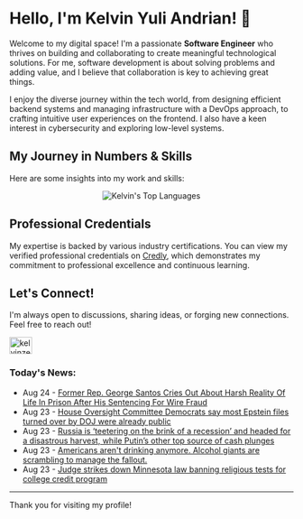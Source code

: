 # Hello, I'm Kelvin Yuli Andrian! 👋

Welcome to my digital space! I'm a passionate **Software Engineer** who thrives on building and collaborating to create meaningful technological solutions. For me, software development is about solving problems and adding value, and I believe that collaboration is key to achieving great things.

I enjoy the diverse journey within the tech world, from designing efficient backend systems and managing infrastructure with a DevOps approach, to crafting intuitive user experiences on the frontend. I also have a keen interest in cybersecurity and exploring low-level systems.

## My Journey in Numbers & Skills

Here are some insights into my work and skills:

<p align="center">
  <img src="https://github-readme-stats.vercel.app/api/top-langs/?username=kelvinzer0&layout=compact&theme=radical" alt="Kelvin's Top Languages" />
</p>

## Professional Credentials

My expertise is backed by various industry certifications. You can view my verified professional credentials on [Credly](https://www.credly.com/users/kelvin-yuli-andrian/badges), which demonstrates my commitment to professional excellence and continuous learning.

## Let's Connect!

I'm always open to discussions, sharing ideas, or forging new connections. Feel free to reach out!

<p align="left">
    <a href="https://linkedin.com/in/kelvinzero" target="blank"><img align="center" src="https://cdn.jsdelivr.net/npm/simple-icons@3.0.1/icons/linkedin.svg" alt="kelvinzero" height="30" width="40" /></a>
</p>

### Today's News:

<!-- feed start -->
- Aug 24 - [Former Rep. George Santos Cries Out About Harsh Reality Of Life In Prison After His Sentencing For Wire Fraud](https://www.yahoo.com/news/articles/former-rep-george-santos-cries-001509465.html)
- Aug 23 - [House Oversight Committee Democrats say most Epstein files turned over by DOJ were already public](https://www.yahoo.com/news/articles/house-oversight-committee-democrats-most-222557158.html)
- Aug 23 - [Russia is ‘teetering on the brink of a recession’ and headed for a disastrous harvest, while Putin’s other top source of cash plunges](https://finance.yahoo.com/news/russia-teetering-brink-recession-headed-221324804.html)
- Aug 23 - [Americans aren't drinking anymore. Alcohol giants are scrambling to manage the fallout.](https://finance.yahoo.com/news/americans-arent-drinking-anymore-alcohol-giants-are-scrambling-to-manage-the-fallout-203502516.html)
- Aug 23 - [Judge strikes down Minnesota law banning religious tests for college credit program](https://www.yahoo.com/news/articles/judge-strikes-down-minnesota-law-190058953.html)
<!-- feed end -->

---

Thank you for visiting my profile!
